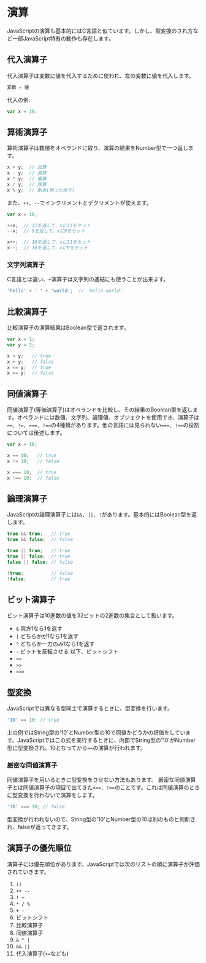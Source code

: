 # 演算
JavaScriptの演算も基本的にはC言語と似ています。しかし、型変換のされ方など一部JavaScript特有の動作も存在します。

## 代入演算子
代入演算子は変数に値を代入するために使われ、左の変数に値を代入します。
```js
変数 = 値
```

代入の例:
```js
var x = 10;
```

## 算術演算子
算術演算子は数値をオペランドに取り、演算の結果をNumber型で一つ返します。
```js
x + y;  // 加算
x - y;  // 減算
x * y;  // 乗算
x / y;  // 除算
x % y;  // 剰余(割った余り)
```
また、`++, --`でインクリメントとデクリメントが使えます。
```js
var x = 10;

++x;  // 11を返して、xに11をセット
--x;  // 9を返して、xに9をセット

x++;  // 10を返して、xに11をセット
x--;  // 10を返して、xに9をセット
```

### 文字列演算子
C言語とは違い、`+`演算子は文字列の連結にも使うことが出来ます。
```js
'hello' + ' ' + 'world';  // 'hello world'
```

## 比較演算子
比較演算子の演算結果はBoolean型で返されます。
```js
var x = 1;
var y = 2;

x < y;   // true
x > y;   // false
x <= y;  // true
x >= y;  // false
```

## 同値演算子
同値演算子(等価演算子)はオペランドを比較し、その結果のBoolean型を返します。オペランドには数値、文字列、論理値、オブジェクトを使用でき、演算子は`==, !=, ===, !==`の4種類があります。他の言語には見られない`===, !==`の役割については後述します。
```js
var x = 10;

x == 10;   // true
x != 10;   // false

x === 10;  // true
x !== 10;  // false
```

## 論理演算子
JavaScriptの論理演算子には`&&, ||, !`があります。基本的にはBoolean型を返します。
```js
true && true;   // true
true && false;  // false

true || true;   // true
true || false;  // true
false || false; // false

!true;          // false
!false;         // true
```

## ビット演算子
ビット演算子は10進数の値を32ビットの2進数の集合として扱います。
* `&`   両方1なら1を返す
* `|`   どちらかが1なら1を返す
* `^`   どちらか一方のみ1なら1を返す
* `~`   ビットを反転させる
以下、ビットシフト
* `<<`
* `>>`
* `>>>`

## 型変換
JavaScriptでは異なる型同士で演算するときに、型変換を行います。
```js
'10' == 10; // true
```
上の例ではString型の'10'とNumber型の10で同値かどうかの評価をしています。JavaScriptではこの式を実行するときに、内部でString型の'10'がNumber型に型変換され、10となってから`==`の演算が行われます。
### 厳密な同値演算子
同値演算子を用いるときに型変換をさせない方法もあります。
厳密な同値演算子とは同値演算子の項目で出てきた`===, !==`のことです。これは同値演算のときに型変換を行わないで演算をします。
```js
'10' === 10; // false
```
型変換が行われないので、String型の’10’とNumber型の10は別のものと判断され、falseが返ってきます。

## 演算子の優先順位
演算子には優先順位があります。JavaScriptでは次のリストの順に演算子が評価されていきます。
1. `()`
2. `++ --`
3. `! ~`
4. `* / %`
5. `+ -`
6. ビットシフト
7. 比較演算子
8. 同値演算子
9. `& ^ |`
10. `&& ||`
11. 代入演算子(`+=`なども)
